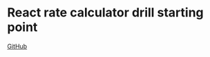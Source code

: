 # React rate calculator drill starting point

[GitHub](https://github.com/Thinkful-Ed/react-rate-calculator-starting-point)

